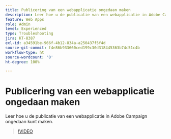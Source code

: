 ```yaml
---
title: Publicering van een webapplicatie ongedaan maken
description: Leer hoe u de publicatie van een webapplicatie in Adobe Campaign ongedaan kunt maken.
feature: Web Apps
role: Admin
level: Experienced
type: Troubleshooting
jira: KT-8387
exl-id: a34591be-966f-4b12-834a-a250437f5f4d
source-git-commit: f4e86b933660ced199c30d318445363b74c51c4b
workflow-type: ht
source-wordcount: '0'
ht-degree: 100%

---
```


# Publicering van een webapplicatie ongedaan maken

Leer hoe u de publicatie van een webapplicatie in Adobe Campaign ongedaan kunt maken.

>[!VIDEO](https://video.tv.adobe.com/v/335892?quality=12&learn=on)
